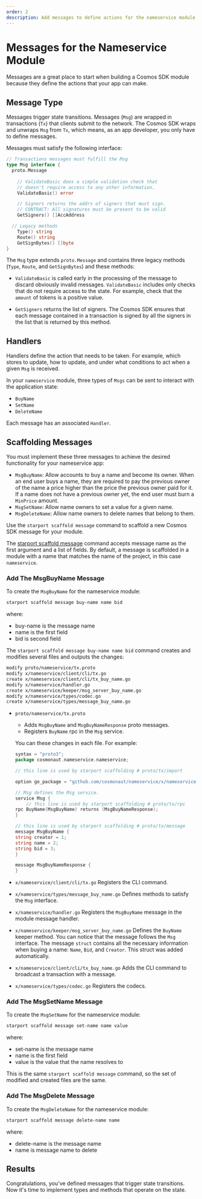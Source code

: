 ```yaml
---
order: 2
description: Add messages to define actions for the nameservice module. 
---
```


# Messages for the Nameservice Module

Messages are a great place to start when building a Cosmos SDK module because they define the actions that your app can make.

## Message Type

Messages trigger state transitions. Messages (`Msg`) are wrapped in transactions (`Tx`) that clients submit to the network. The Cosmos SDK wraps and unwraps `Msg` from `Tx`, which means, as an app developer, you only have to define messages. 

Messages must satisfy the following interface:

```go
// Transactions messages must fulfill the Msg
type Msg interface {
  proto.Message
  
	// ValidateBasic does a simple validation check that
	// doesn't require access to any other information.
	ValidateBasic() error

	// Signers returns the addrs of signers that must sign.
	// CONTRACT: All signatures must be present to be valid
	GetSigners() []AccAddress

  // Legacy methods
	Type() string
	Route() string
	GetSignBytes() []byte
}
```

The `Msg` type extends `proto.Message` and contains three legacy methods (`Type`, `Route`, and `GetSignBytes`) and these methods:

- `ValidateBasic` is called early in the processing of the message to discard obviously invalid messages. `ValidateBasic` includes only checks that do not require access to the state. For example, check that the `amount` of tokens is a positive value.

- `GetSigners` returns the list of signers. The Cosmos SDK ensures that each message contained in a transaction is signed by all the signers in the list that is returned by this method.

## Handlers

Handlers define the action that needs to be taken. For example, which stores to update, how to update, and under what conditions to act when a given `Msg` is received.

In your `nameservice` module, three types of `Msgs` can be sent to interact with the application state:

- `BuyName` 
- `SetName`
- `DeleteName`

Each message has an associated `Handler`.

## Scaffolding Messages

You must implement these three messages to achieve the desired functionality for your nameservice app:

- `MsgBuyName`: Allow accounts to buy a name and become its owner. When an end user buys a name, they are required to pay the previous owner of the name a price higher than the price the previous owner paid for it. If a name does not have a previous owner yet, the end user must burn a `MinPrice` amount.
- `MsgSetName`: Allow name owners to set a value for a given name.
- `MsgDeleteName`: Allow name owners to delete names that belong to them.

Use the `starport scaffold message` command to scaffold a new Cosmos SDK message for your module. 

The [starport scaffold message](https://docs.starport.network/cli/#starport-scaffold-message) command accepts message name as the first argument and a list of fields. By default, a message is scaffolded in a module with a name that matches the name of the project, in this case `nameservice`. 

### Add The MsgBuyName Message

To create the `MsgBuyName` for the nameservice module:

```bash
starport scaffold message buy-name name bid
```

where:

- buy-name is the message name
- name is the first field <!-- name of what? -->
- bid is second field <!-- the price of the bid for a name? let's say a bit more here, what else can we say here? I wish our CLI reference had examples -->

The `starport scaffold message buy-name name bid` command creates and modifies several files and outputs the changes:

```bash
modify proto/nameservice/tx.proto
modify x/nameservice/client/cli/tx.go
create x/nameservice/client/cli/tx_buy_name.go
modify x/nameservice/handler.go
create x/nameservice/keeper/msg_server_buy_name.go
modify x/nameservice/types/codec.go
create x/nameservice/types/message_buy_name.go
```

- `proto/nameservice/tx.proto`
    - Adds `MsgBuyName` and `MsgBuyNameResponse` proto messages.
    - Registers `BuyName` rpc in the `Msg` service.

    You can these changes in each file. For example:
    ```go
    syntax = "proto3";
    package cosmonaut.nameservice.nameservice;

    // this line is used by starport scaffolding # proto/tx/import

    option go_package = "github.com/cosmonaut/nameservice/x/nameservice/types";

    // Msg defines the Msg service.
    service Msg {
    	// this line is used by starport scaffolding # proto/tx/rpc
    rpc BuyName(MsgBuyName) returns (MsgBuyNameResponse);
    }

    // this line is used by starport scaffolding # proto/tx/message
    message MsgBuyName {
    string creator = 1;
    string name = 2;
    string bid = 3;
    }

    message MsgBuyNameResponse {
    }
    ```
- `x/nameservice/client/cli/tx.go`
	Registers the CLI command.

- `x/nameservice/types/message_buy_name.go`
    Defines methods to satisfy the `Msg` interface.

- `x/nameservice/handler.go`
    Registers the `MsgBuyName` message in the module message handler.

- `x/nameservice/keeper/msg_server_buy_name.go`
	Defines the `BuyName` keeper method. You can notice that the message follows the `Msg` interface. The message `struct` contains all the necessary information when buying a name: `Name`, `Bid`, and `Creator`. This struct was added automatically.

- `x/nameservice/client/cli/tx_buy_name.go`
  	Adds the CLI command to broadcast a transaction with a message. 

- `x/nameservice/types/codec.go`
	Registers the codecs.



### Add The MsgSetName Message

To create the `MsgSetName` for the nameservice module:


```bash
starport scaffold message set-name name value
```

where:

- set-name is the message name
- name is the first field <!-- name of what? -->
- value is the value that the name resolves to


This is the same `starport scaffold message` command, so the set of modified and created files are the same. 

### Add The MsgDelete Message

To create the `MsgDeleteName` for the nameservice module:


```bash
starport scaffold message delete-name name
```

where:

- delete-name is the message name
- name is message name to delete

## Results

Congratulations, you've defined messages that trigger state transitions. Now it's time to implement types and methods that operate on the state.

